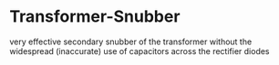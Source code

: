 # Transformer-Snubber
very effective secondary snubber of the transformer without the widespread (inaccurate) use of capacitors across the rectifier diodes
